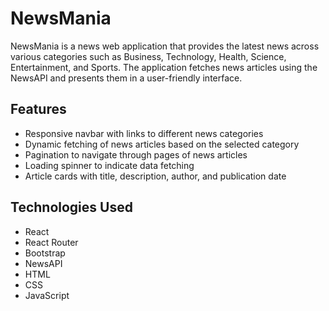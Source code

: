 # NewsMania

NewsMania is a news web application that provides the latest news across various categories such as Business, Technology, Health, Science, Entertainment, and Sports. The application fetches news articles using the NewsAPI and presents them in a user-friendly interface.

## Features

- Responsive navbar with links to different news categories
- Dynamic fetching of news articles based on the selected category
- Pagination to navigate through pages of news articles
- Loading spinner to indicate data fetching
- Article cards with title, description, author, and publication date

## Technologies Used

- React
- React Router
- Bootstrap
- NewsAPI
- HTML
- CSS
- JavaScript